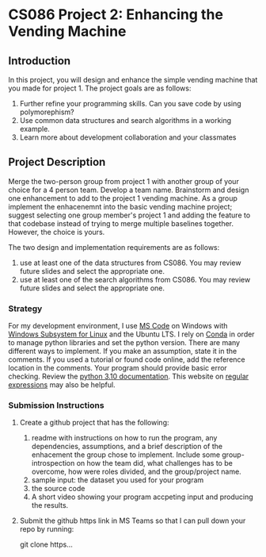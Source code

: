 # CS086 Project 2: Enhancing the Vending Machine
## Introduction
In this project, you will design and enhance the simple vending machine that you made for project 1.  The project goals are as follows:  
1. Further refine your programming skills.  Can you save code by using polymorephism?  
2. Use common data structures and search algorithms in a working example.  
3. Learn more about development collaboration and your classmates

## Project Description
Merge the two-person group from project 1 with another group of your choice for a 4 person team.  Develop a team name.  Brainstorm and design one enhancement to add to the project 1 vending machine.  As a group implement the enhacenemnt into the basic vending machine project; suggest selecting one group member's project 1 and adding the feature to that codebase instead of trying to merge multiple baselines together.  However, the choice is yours.  

The two design and implementation requirements are as follows:  
1. use at least one of the data structures from CS086.  You may review future slides and select the appropriate one.  
2. use at least one of the search algorithms from CS086. You may review future slides and select the appropriate one.


### Strategy
For my development environment, I use [MS Code](https://code.visualstudio.com/) on Windows with [Windows Subsystem for Linux](https://docs.microsoft.com/en-us/windows/wsl/install) and the Ubuntu LTS.  I rely on [Conda](https://docs.conda.io/projects/conda/en/latest/user-guide/index.html) in order to manage python libraries and set the python version.  There are many different ways to implement.  If you make an assumption, state it in the comments.  If you used a tutorial or found code online, add the reference location in the comments. Your program should provide basic error checking.  Review the [python 3.10 documentation](https://docs.python.org/3.10/). This website on [regular expressions](https://pythex.org/) may also be helpful. 

### Submission Instructions
1. Create a github project that has the following:  
    1. readme with instructions on how to run the program, any dependencies, assumptions, and a brief description of the enhacement the group chose to implement.  Include some group-introspection on how the team did, what challenges has to be overcome, how were roles divided, and the group/project name.
    2. sample input: the dataset you used for your program
    3. the source code  
    4. A short video showing your program accpeting input and producing the results. 
2. Submit the github https link in MS Teams so that I can pull down your repo by running:   

    git clone https...  

